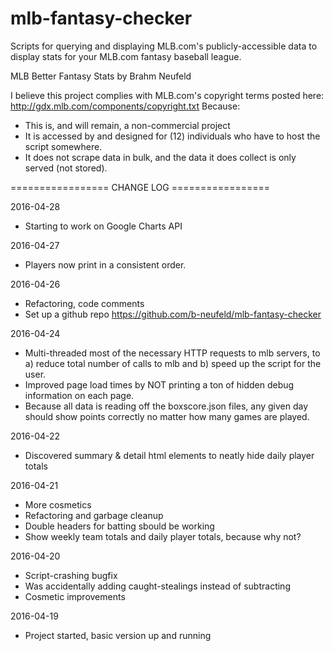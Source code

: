 # mlb-fantasy-checker
Scripts for querying and displaying MLB.com's publicly-accessible data 
to display stats for your MLB.com fantasy baseball league. 

MLB Better Fantasy Stats by Brahm Neufeld

I believe this project complies with MLB.com's copyright terms posted here:
http://gdx.mlb.com/components/copyright.txt
Because:
- This is, and will remain, a non-commercial project
- It is accessed by and designed for (12) individuals who have to host the script somewhere. 
- It does not scrape data in bulk, and the data it does collect is only served (not stored).
	  
================= CHANGE LOG =================

2016-04-28
- Starting to work on Google Charts API

2016-04-27
- Players now print in a consistent order. 

2016-04-26
- Refactoring, code comments
- Set up a github repo https://github.com/b-neufeld/mlb-fantasy-checker

2016-04-24
- Multi-threaded most of the necessary HTTP requests to 
mlb servers, to a) reduce total number of calls to mlb and b) speed
up the script for the user. 
- Improved page load times by NOT printing a ton of hidden debug 
information on each page. 
- Because all data is reading off the boxscore.json files, any given
day should show points correctly no matter how many games are played. 

2016-04-22
- Discovered summary & detail html elements to neatly hide 
daily player totals

2016-04-21
- More cosmetics
- Refactoring and garbage cleanup
- Double headers for batting sbould be working
- Show weekly team totals and daily player totals, because why not? 

2016-04-20 
- Script-crashing bugfix 
- Was accidentally adding caught-stealings instead of subtracting
- Cosmetic improvements 

2016-04-19
- Project started, basic version up and running 
